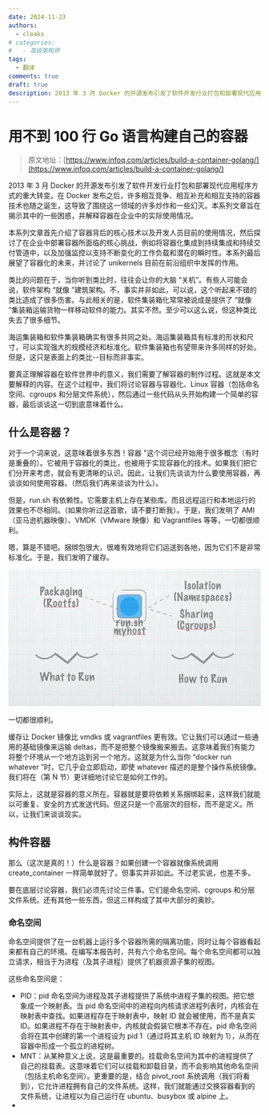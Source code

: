 ```yaml
---
date: 2024-11-23
authors:
  - cloaks
# categories:
#   - 高级架构师
tags:
  - 翻译
comments: true
draft: true
description: 2013 年 3 月 Docker 的开源发布引发了软件开发行业打包和部署现代应用程序方式的重大转变。在 Docker 发布之后，许多相互竞争、相互补充和相互支持的容器技术也随之诞生，这导致了围绕这一领域的许多炒作和一些幻灭。本系列文章旨在揭示其中的一些困惑，并解释容器在企业中的实际使用情况。
---
```


# 用不到 100 行 Go 语言构建自己的容器

> 原文地址：[https://www.infoq.com/articles/build-a-container-golang/](https://www.infoq.com/articles/build-a-container-golang/)

2013 年 3 月 Docker 的开源发布引发了软件开发行业打包和部署现代应用程序方式的重大转变。在 Docker 发布之后，许多相互竞争、相互补充和相互支持的容器技术也随之诞生，这导致了围绕这一领域的许多炒作和一些幻灭。本系列文章旨在揭示其中的一些困惑，并解释容器在企业中的实际使用情况。

本系列文章首先介绍了容器背后的核心技术以及开发人员目前的使用情况，然后探讨了在企业中部署容器所面临的核心挑战，例如将容器化集成到持续集成和持续交付管道中，以及加强监控以支持不断变化的工作负载和潜在的瞬时性。本系列最后展望了容器化的未来，并讨论了 unikernels 目前在前沿组织中发挥的作用。

<!-- more -->

类比的问题在于，当你听到类比时，往往会让你的大脑 “关机”。有些人可能会说，软件架构 “就像 ”建筑架构。不，事实并非如此，可以说，这个听起来不错的类比造成了很多伤害。与此相关的是，软件集装箱化常常被说成是提供了 “就像 ”集装箱运输货物一样移动软件的能力。其实不然。至少可以这么说，但这种类比失去了很多细节。

海运集装箱和软件集装箱确实有很多共同之处。海运集装箱具有标准的形状和尺寸，可以实现强大的规模经济和标准化。软件集装箱也有望带来许多同样的好处。但是，这只是表面上的类比--目标而非事实。

要真正理解容器在软件世界中的意义，我们需要了解容器的制作过程。这就是本文要解释的内容。在这个过程中，我们将讨论容器与容器化、Linux 容器（包括命名空间、cgroups 和分层文件系统），然后通过一些代码从头开始构建一个简单的容器，最后谈谈这一切到底意味着什么。

## 什么是容器？

对于一个词来说，这意味着很多东西！容器 "这个词已经开始用于很多概念（有时是重叠的）。它被用于容器化的类比，也被用于实现容器化的技术。如果我们把它们分开来考虑，就会有更清晰的认识。因此，让我们先谈谈为什么要使用容器，再谈谈如何使用容器。（然后我们再来谈谈为什么）。

但是，run.sh 有依赖性。它需要主机上存在某些库。而且远程运行和本地运行的效果也不尽相同。（如果你听过这首歌，请不要打断我）。于是，我们发明了 AMI（亚马逊机器映像）、VMDK（VMware 映像）和 Vagrantfiles 等等，一切都很顺利。

嗯，算是不错吧。捆绑包很大，很难有效地将它们运送到各地，因为它们不是非常标准化。于是，我们发明了缓存。

![](images/image-12.png)

一切都很顺利。

缓存让 Docker 镜像比 vmdks 或 vagrantfiles 更有效。它让我们可以通过一些通用的基础镜像来运输 deltas，而不是把整个镜像搬来搬去。这意味着我们有能力将整个环境从一个地方运到另一个地方。这就是为什么当你 “docker run whatever ”时，它几乎会立即启动，即使 whatever 描述的是整个操作系统镜像。我们将在（第 N 节）更详细地讨论它是如何工作的。

实际上，这就是容器的意义所在。容器就是要将依赖关系捆绑起来，这样我们就能以可重复、安全的方式发送代码。但这只是一个高层次的目标，而不是定义。所以，让我们来谈谈现实。

## 构件容器

那么（这次是真的！）什么是容器？如果创建一个容器就像系统调用 create_container 一样简单就好了。但事实并非如此。不过老实说，也差不多。

要在底层讨论容器，我们必须先讨论三件事。它们是命名空间、cgroups 和分层文件系统。还有其他一些东西，但这三样构成了其中大部分的奥妙。

### 命名空间

命名空间提供了在一台机器上运行多个容器所需的隔离功能，同时让每个容器看起来都有自己的环境。在编写本报告时，共有六个命名空间。每个命名空间都可以独立请求，相当于为进程（及其子进程）提供了机器资源子集的视图。

这些命名空间是：

* PID：pid 命名空间为进程及其子进程提供了系统中进程子集的视图。把它想象成一个映射表。当 pid 命名空间中的进程向内核请求进程列表时，内核会在映射表中查找。如果进程存在于映射表中，映射 ID 就会被使用，而不是真实 ID。如果进程不存在于映射表中，内核就会假装它根本不存在。pid 命名空间会将在其中创建的第一个进程设为 pid 1（通过将其主机 ID 映射为 1），从而在容器中形成一个孤立的进程树。
* MNT：从某种意义上说，这是最重要的。挂载命名空间为其中的进程提供了自己的挂载表。这意味着它们可以挂载和卸载目录，而不会影响其他命名空间（包括主机命名空间）。更重要的是，结合 pivot_root 系统调用（我们将看到），它允许进程拥有自己的文件系统。这样，我们就能通过交换容器看到的文件系统，让进程以为自己运行在 ubuntu、busybox 或 alpine 上。
* 
